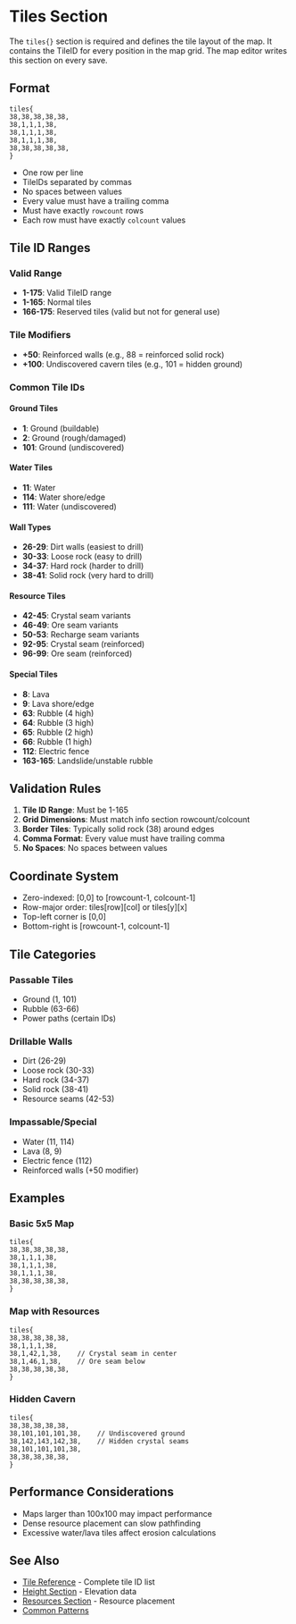 # Tiles Section

The `tiles{}` section is required and defines the tile layout of the map. It contains the TileID for every position in the map grid. The map editor writes this section on every save.

## Format

```
tiles{
38,38,38,38,38,
38,1,1,1,38,
38,1,1,1,38,
38,1,1,1,38,
38,38,38,38,38,
}
```

- One row per line
- TileIDs separated by commas
- No spaces between values
- Every value must have a trailing comma
- Must have exactly `rowcount` rows
- Each row must have exactly `colcount` values

## Tile ID Ranges

### Valid Range
- **1-175**: Valid TileID range
- **1-165**: Normal tiles
- **166-175**: Reserved tiles (valid but not for general use)

### Tile Modifiers
- **+50**: Reinforced walls (e.g., 88 = reinforced solid rock)
- **+100**: Undiscovered cavern tiles (e.g., 101 = hidden ground)

### Common Tile IDs

#### Ground Tiles
- **1**: Ground (buildable)
- **2**: Ground (rough/damaged)
- **101**: Ground (undiscovered)

#### Water Tiles
- **11**: Water
- **114**: Water shore/edge
- **111**: Water (undiscovered)

#### Wall Types
- **26-29**: Dirt walls (easiest to drill)
- **30-33**: Loose rock (easy to drill)
- **34-37**: Hard rock (harder to drill)
- **38-41**: Solid rock (very hard to drill)

#### Resource Tiles
- **42-45**: Crystal seam variants
- **46-49**: Ore seam variants
- **50-53**: Recharge seam variants
- **92-95**: Crystal seam (reinforced)
- **96-99**: Ore seam (reinforced)

#### Special Tiles
- **8**: Lava
- **9**: Lava shore/edge
- **63**: Rubble (4 high)
- **64**: Rubble (3 high)
- **65**: Rubble (2 high)
- **66**: Rubble (1 high)
- **112**: Electric fence
- **163-165**: Landslide/unstable rubble

## Validation Rules

1. **Tile ID Range**: Must be 1-165
2. **Grid Dimensions**: Must match info section rowcount/colcount
3. **Border Tiles**: Typically solid rock (38) around edges
4. **Comma Format**: Every value must have trailing comma
5. **No Spaces**: No spaces between values

## Coordinate System

- Zero-indexed: [0,0] to [rowcount-1, colcount-1]
- Row-major order: tiles[row][col] or tiles[y][x]
- Top-left corner is [0,0]
- Bottom-right is [rowcount-1, colcount-1]

## Tile Categories

### Passable Tiles
- Ground (1, 101)
- Rubble (63-66)
- Power paths (certain IDs)

### Drillable Walls
- Dirt (26-29)
- Loose rock (30-33)
- Hard rock (34-37)
- Solid rock (38-41)
- Resource seams (42-53)

### Impassable/Special
- Water (11, 114)
- Lava (8, 9)
- Electric fence (112)
- Reinforced walls (+50 modifier)

## Examples

### Basic 5x5 Map
```
tiles{
38,38,38,38,38,
38,1,1,1,38,
38,1,1,1,38,
38,1,1,1,38,
38,38,38,38,38,
}
```

### Map with Resources
```
tiles{
38,38,38,38,38,
38,1,1,1,38,
38,1,42,1,38,    // Crystal seam in center
38,1,46,1,38,    // Ore seam below
38,38,38,38,38,
}
```

### Hidden Cavern
```
tiles{
38,38,38,38,38,
38,101,101,101,38,    // Undiscovered ground
38,142,143,142,38,    // Hidden crystal seams
38,101,101,101,38,
38,38,38,38,38,
}
```

## Performance Considerations

- Maps larger than 100x100 may impact performance
- Dense resource placement can slow pathfinding
- Excessive water/lava tiles affect erosion calculations

## See Also
- [Tile Reference](../tile-reference.md) - Complete tile ID list
- [Height Section](height.md) - Elevation data
- [Resources Section](resources.md) - Resource placement
- [Common Patterns](../../../technical-reference/common-patterns.md)